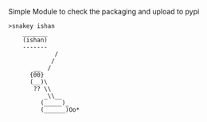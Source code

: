 Simple Module to check the packaging and upload to pypi
```
>snakey ishan
    _______
    (ishan)
    -------
             /
            /
       __  /
      {00}
      (__)\
       ?? \\
          _\\__
         (_____)_
         (______)Oo*
```